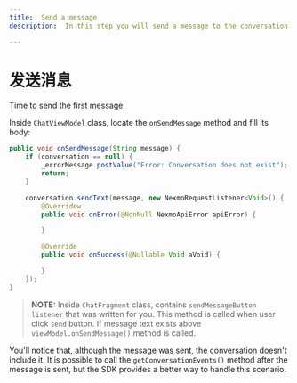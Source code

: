 ```yaml
---
title:  Send a message
description:  In this step you will send a message to the conversation

---
```


发送消息
====

Time to send the first message.

Inside `ChatViewModel` class, locate the `onSendMessage` method and fill its body:

```java
public void onSendMessage(String message) {
    if (conversation == null) {
        _errorMessage.postValue("Error: Conversation does not exist");
        return;
    }

    conversation.sendText(message, new NexmoRequestListener<Void>() {
        @Overridew
        public void onError(@NonNull NexmoApiError apiError) {

        }

        @Override
        public void onSuccess(@Nullable Void aVoid) {

        }
    });
}
```

> **NOTE:** Inside `ChatFragment` class, contains `sendMessageButton listener` that was written for you. This method is called when user click `send` button. If message text exists above `viewModel.onSendMessage()` method is called.

You'll notice that, although the message was sent, the conversation doesn't include it. It is possible to call the `getConversationEvents()` method after the message is sent, but the SDK provides a better way to handle this scenario.


